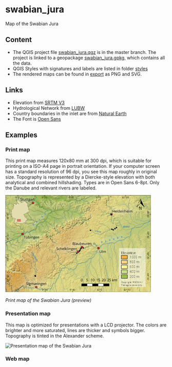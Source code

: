 # swabian_jura
 Map of the Swabian Jura
## Content
* The QGIS project file <a href="/swabian_jura.qgz" target="_blank">swabian_jura.qgz</a> is in the master branch. The project is linked to a geopackage <a href="/data/swabian_jura.gpkg" target="_blank">swabian_jura.gpkg</a>, which contains all the data.
* QGIS Styles with signatures and labels are listed in folder <a href="/styles" target="_blank">styles</a>
* The rendered maps can be found in <a href="/export" target="_blank">export</a> as PNG and SVG.

## Links
* Elevation from <a href="https://www2.jpl.nasa.gov/srtm/" target="_blank">SRTM V3</a>
* Hydrological Network from <a href="https://www.lubw.baden-wuerttemberg.de/wasser/awgn" target="_blank">LUBW</a>
* Country boundaries in the inlet are from <a href="https://www.naturalearthdata.com" target="_blank">Natural Earth</a>
* The Font is <a href="https://fonts.google.com/specimen/Open+Sans" target="_blank">Open Sans</a>

## Examples

### Print map
This print map measures 120x80 mm at 300 dpi, which is suitable for printing on a ISO-A4 page in portrait orientation. If your computer screen has a standard resolution of 96 dpi, you see this map roughly in original size. Topography is represented by a Diercke-style elevation with both analytical and combined hillshading. Types are in Open Sans 6-8pt. Only the Danube and relevant rivers are labeled.

![Print map of the Swabian Jura](/export/swabian_jura_120x80_EN_96dpi.png)

*Print map of the Swabian Jura (preview)*

### Presentation map
This map is optimized for presentations with a LCD projector. The colors are brighter and more saturated, lines are thicker and symbols bigger. Topography is tinted in the Alexander scheme.

![Presentation map of the Swabian Jura](/export/swabian_jura_PPT_EN_label.png)

### Web map



<link rel="stylesheet" href="/web/leaflet.css" />
<script src="web/leaflet.js"></script>
<script>
	
		var mymap = L.map('mapid').setView([48.4, 9.8], 9);
	
	var cave_icon = L.icon({
		iconUrl: 'images/cave.png',
		iconSize: [60,40],
		iconAnchor: [30,20]
	});
	
	var myIcon = L.icon({
		iconUrl: 'my-icon.png',
		iconRetinaUrl: 'my-icon@2x.png',
		iconSize: [38, 95],
		iconAnchor: [22, 94],
		popupAnchor: [-3, -76],
	    shadowUrl: 'my-icon-shadow.png',
		shadowRetinaUrl: 'my-icon-shadow@2x.png',
		shadowSize: [68, 95],
		shadowAnchor: [22, 94]
		});
	
	//var measureControl = new L.Control.Measure({
    //primaryLengthUnit: 'meters',
    //secondaryLengthUnit: 'kilometers',
    //primaryAreaUnit: 'sqmeters',
    //secondaryAreaUnit: 'hectares'
    //});
    //measureControl.addTo(map);

	var Esri_WorldTopoMap = L.tileLayer('https://server.arcgisonline.com/ArcGIS/rest/services/World_Topo_Map/MapServer/tile/{z}/{y}/{x}', {
	attribution: 'Tiles &copy; Esri &mdash; Esri, DeLorme, NAVTEQ, TomTom, Intermap, iPC, USGS, FAO, NPS, NRCAN, GeoBase, Kadaster NL, Ordnance Survey, Esri Japan, METI, Esri China (Hong Kong), and the GIS User Community'
	}).addTo(mymap);
	
	var Esri_NatGeoWorldMap = L.tileLayer('https://server.arcgisonline.com/ArcGIS/rest/services/NatGeo_World_Map/MapServer/tile/{z}/{y}/{x}', {
	attribution: 'Tiles &copy; Esri &mdash; National Geographic, Esri, DeLorme, NAVTEQ, UNEP-WCMC, USGS, NASA, ESA, METI, NRCAN, GEBCO, NOAA, iPC',
	maxZoom: 16
	});
	
	var Esri_WorldImagery = L.tileLayer('https://server.arcgisonline.com/ArcGIS/rest/services/World_Imagery/MapServer/tile/{z}/{y}/{x}', {
	attribution: 'Tiles &copy; Esri &mdash; Source: Esri, i-cubed, USDA, USGS, AEX, GeoEye, Getmapping, Aerogrid, IGN, IGP, UPR-EGP, and the GIS User Community'
	});
	
	var localities = {
		"type": "FeatureCollection",
		"name": "localities",
		"crs": { "type": "name", "properties": { "name": "urn:ogc:def:crs:OGC:1.3:CRS84" } },
		"features": [
		{ "type": "Feature", "properties": { "fid": 1, "LAT": 48.55861, "LON": 10.19417, "NAME": "Vogelherd", "X_UTM32": 588113, "Y_TUM32": 5379079, "NUMBER": 14 }, "geometry": { "type": "Point", "coordinates": [ 10.1941667, 48.5586111 ] } },
		{ "type": "Feature", "properties": { "fid": 2, "LAT": 48.54917, "LON": 10.1725, "NAME": "Hohlenstein-Stadel", "X_UTM32": 586530, "Y_TUM32": 5378004, "NUMBER": 13 }, "geometry": { "type": "Point", "coordinates": [ 10.1725, 48.54916667 ] } },
		{ "type": "Feature", "properties": { "fid": 3, "LAT": 48.55417, "LON": 10.155, "NAME": "Bockstein", "X_UTM32": 585230, "Y_TUM32": 5378541, "NUMBER": 12 }, "geometry": { "type": "Point", "coordinates": [ 10.155, 48.55416667 ] } },
		{ "type": "Feature", "properties": { "fid": 4, "LAT": 48.54787, "LON": 9.89178, "NAME": "Haldenstein", "X_UTM32": 565815, "Y_TUM32": 5377580, "NUMBER": 11 }, "geometry": { "type": "Point", "coordinates": [ 9.891779, 48.547865 ] } },
		{ "type": "Feature", "properties": { "fid": 5, "LAT": 48.37917, "LON": 9.75389, "NAME": "Hohle Fels", "X_UTM32": 555823, "Y_TUM32": 5358719, "NUMBER": 6 }, "geometry": { "type": "Point", "coordinates": [ 9.753888889, 48.379166669999989 ] } },
		{ "type": "Feature", "properties": { "fid": 6, "LAT": 48.38694, "LON": 9.76111, "NAME": "Sirgenstein", "X_UTM32": 556349, "Y_TUM32": 5359589, "NUMBER": 7 }, "geometry": { "type": "Point", "coordinates": [ 9.761111111, 48.38694444 ] } },
		{ "type": "Feature", "properties": { "fid": 7, "LAT": 48.39806, "LON": 9.77139, "NAME": "Geißenklösterle", "X_UTM32": 557098, "Y_TUM32": 5360831, "NUMBER": 8 }, "geometry": { "type": "Point", "coordinates": [ 9.771388889, 48.39805556 ] } },
		{ "type": "Feature", "properties": { "fid": 8, "LAT": 48.405, "LON": 9.80083, "NAME": "Große Grotte", "X_UTM32": 559269, "Y_TUM32": 5361626, "NUMBER": 10 }, "geometry": { "type": "Point", "coordinates": [ 9.800833333, 48.405 ] } },
		{ "type": "Feature", "properties": { "fid": 9, "LAT": 48.40528, "LON": 9.7775, "NAME": "Brillenhöhle", "X_UTM32": 557542, "Y_TUM32": 5361639, "NUMBER": 9 }, "geometry": { "type": "Point", "coordinates": [ 9.7775, 48.40527778 ] } },
		{ "type": "Feature", "properties": { "fid": 10, "LAT": 48.3625, "LON": -9.72111, "NAME": "Kogelstein", "X_UTM32": 553414, "Y_TUM32": 5356843, "NUMBER": 5 }, "geometry": { "type": "Point", "coordinates": [ 9.721111111, 48.3625 ] } },
		{ "type": "Feature", "properties": { "fid": 11, "LAT": 49.83083, "LON": 8.04778, "NAME": "Wallertheim", "X_UTM32": 431518, "Y_TUM32": 5520257, "NUMBER": null }, "geometry": { "type": "Point", "coordinates": [ 8.047777778, 49.83083333 ] } },
		{ "type": "Feature", "properties": { "fid": 12, "LAT": 48.675, "LON": 10.15028, "NAME": "Heidenschmiede", "X_UTM32": 584680, "Y_TUM32": 5391966, "NUMBER": 16 }, "geometry": { "type": "Point", "coordinates": [ 10.15027778, 48.675 ] } },
		{ "type": "Feature", "properties": { "fid": 13, "LAT": 48.18023, "LON": 9.20795, "NAME": "Annakapellenhöhle", "X_UTM32": 515458, "Y_TUM32": 5336353, "NUMBER": 1 }, "geometry": { "type": "Point", "coordinates": [ 9.207948, 48.180231 ] } },
		{ "type": "Feature", "properties": { "fid": 14, "LAT": 48.17987, "LON": 9.20956, "NAME": "Göpfelsteinhöhle", "X_UTM32": 515578, "Y_TUM32": 5336313, "NUMBER": 2 }, "geometry": { "type": "Point", "coordinates": [ 9.20956, 48.179868 ] } },
		{ "type": "Feature", "properties": { "fid": 15, "LAT": 48.17672, "LON": 9.2117, "NAME": "Nikolaushöhle", "X_UTM32": 515738, "Y_TUM32": 5335964, "NUMBER": 4 }, "geometry": { "type": "Point", "coordinates": [ 9.211698, 48.176717 ] } },
		{ "type": "Feature", "properties": { "fid": 16, "LAT": 48.17672, "LON": 9.21143, "NAME": "Schafstallhöhle", "X_UTM32": 515718, "Y_TUM32": 5335963, "NUMBER": 3 }, "geometry": { "type": "Point", "coordinates": [ 9.211429, 48.176717 ] } },
		{ "type": "Feature", "properties": { "fid": 17, "LAT": 48.5669, "LON": 10.2133, "NAME": "Langmahdhalde", "X_UTM32": 589510, "Y_TUM32": 5380023, "NUMBER": 15 }, "geometry": { "type": "Point", "coordinates": [ 10.2133, 48.5669 ] } }
		]}


	
	var Localities = L.geoJSON(localities, {icon: cave_icon}).addTo(mymap);

	//var Localities = L.geoJson(localities, {
	//	pointToLayer: function (feature, latlng) {
	//	return L.marker(latlng, {icon: cave_icon});
	//	}, onEachFeature: onEachFeature
	//	}).addTo(mymap);

	




    var basemaps = {"Topography": Esri_WorldTopoMap, "National Geographic": Esri_NatGeoWorldMap, "Imagery": Esri_WorldImagery};
	//L.control.layers(baseMaps, 'Sites': Localities).addTo(mymap);
	L.control.layers(basemaps, {'Sites':Localities}).addTo(mymap);


</script>